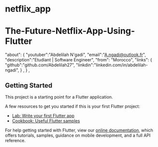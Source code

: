# netflix_app

# The-Future-Netflix-App-Using-Flutter
"about": {
		"youtuber":"Abdelilah N'gadi",
		"email":"A.ngadi@outlook.fr",
		"description":"Etudiant | Software Engineer",
		"from": "Morocco",
		"links":  { 
			"github":"github.com/Abdelilah27",
			"linkdin":"linkedin.com/in/abdelilah-ngadi",
		} ,
	} ,


## Getting Started

This project is a starting point for a Flutter application.

A few resources to get you started if this is your first Flutter project:

- [Lab: Write your first Flutter app](https://flutter.dev/docs/get-started/codelab)
- [Cookbook: Useful Flutter samples](https://flutter.dev/docs/cookbook)

For help getting started with Flutter, view our
[online documentation](https://flutter.dev/docs), which offers tutorials,
samples, guidance on mobile development, and a full API reference.
